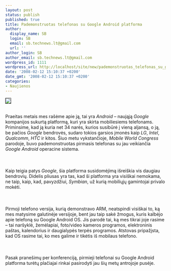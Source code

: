 ```yaml
---
layout: post
status: publish
published: true
title: Pademonstruotas telefonas su Google Android platforma
author:
  display_name: SB
  login: SB
  email: sb.technews.lt@gmail.com
  url: ''
author_login: SB
author_email: sb.technews.lt@gmail.com
wordpress_id: 1111
wordpress_url: http://localhost/site/new/pademonstruotas_telefonas_su_google_android_platforma/
date: '2008-02-12 15:10:37 +0200'
date_gmt: '2008-02-12 15:10:37 +0200'
categories:
- Naujienos
---
```

<div class="imgright"><img src="http://img184.imageshack.us/img184/5803/file15939753googlebda7.jpg" border="1"></div>
<p><br>Praeitas metais mes rašėme apie ją, tai yra <i>Android</i> – naująją <i>Google</i> kompanijos sukurtą platformą, kuri yra skirta mobiliesiems telefonams. Priminsime, kad ją kuria net 34 narės, kurios susibūrė į vieną aljansą, o ją, be pačios <i>Google</i> bendrovės, sudaro tokios garsios įmonės kaip <i>LG</i>, <i>Intel</i>, <i>Qualcomm</i>, <i>HTC</i> ir kitos. Šiuo metu vykstančioje, <i>Mobile World Congress</i> parodoje, buvo pademonstruotas pirmasis telefonas su jau veikiančia <i>Google Android</i> operacine sistema.<br />
<br><br />
<br>Kaip teigia patys <i>Google</i>, šia platforma susidomėjimą išreiškia vis daugiau bendrovių. Didelis pliusas yra tas, kad ši platforma yra visiškai nemokama, ne taip, kaip, kad, pavyzdžiui, <i>Symbian</i>, už kurią mobiliųjų gamintojai privalo mokėti.<br />
<br><br />
<br>Pirmoji telefono versija, kurią demonstravo ARM, neatspindi visiškai to, ką mes matysime galutinėje versijoje, bent jau taip sakė žmogus, kuris kalbėjo apie telefoną su Google Android OS. Jis parodė tai, ką mes tikrai joje rasime – tai naršyklė, žemėlapiai, foto/video kameros programos, elektroninis paštas, kalendorius ir daugialypės terpės programos. Atstovas pripažįsta, kad OS rasime tai, ko mes galime ir tikėtis iš mobilaus telefono.<br />
<br><br />
<br>Pasak pranešimų per konferenciją, pirmieji telefonai su Google Android platforma turėtų plačiajai rinkai pasirodyti jau šių metų antrojoje pusėje.<br />
<br></p>
